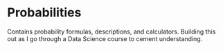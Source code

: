# Probabilities
Contains probability formulas, descriptions, and calculators. Building this out as I go through a Data Science course to cement understanding.
